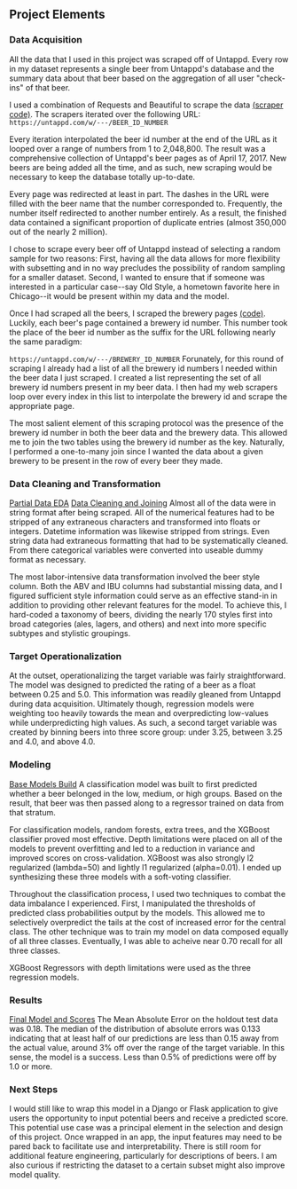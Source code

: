 ## Project Elements
### Data Acquisition
All the data that I used in this project was scraped off of Untappd. Every row in my dataset represents a single beer from Untappd's database and the summary data about that beer based on the aggregation of all user "check-ins" of that beer.

I used a combination of Requests and Beautiful to scrape the data [(scraper code)](https://github.com/spencer-zepelin/beer_machine/blob/master/untappd_scraper0.py). The scrapers iterated over the following URL:
```https://untappd.com/w/---/BEER_ID_NUMBER```

Every iteration interpolated the beer id number at the end of the URL as it looped over a range of numbers from 1 to 2,048,800. The result was a comprehensive collection of Untappd's beer pages as of April 17, 2017. New beers are being added all the time, and as such, new scraping would be necessary to keep the database totally up-to-date. 

Every page was redirected at least in part. The dashes in the URL were filled with the beer name that the number corresponded to. Frequently, the number itself redirected to another number entirely. As a result, the finished data contained a significant proportion of duplicate entries (almost 350,000 out of the nearly 2 million).

I chose to scrape every beer off of Untappd instead of selecting a random sample for two reasons: First, having all the data allows for more flexibility with subsetting and in no way precludes the possibility of random sampling for a smaller dataset. Second, I wanted to ensure that if someone was interested in a particular case--say Old Style, a hometown favorite here in Chicago--it would be present within my data and the model.

Once I had scraped all the beers, I scraped the brewery pages [(code)](https://github.com/spencer-zepelin/beer_machine/blob/master/untappd_brewery_scraper.py). Luckily, each beer's page contained a brewery id number. This number took the place of the beer id number as the suffix for the URL following nearly the same paradigm:

```https://untappd.com/w/---/BREWERY_ID_NUMBER```
Forunately, for this round of scraping I already had a list of all the brewery id numbers I needed within the beer data I just scraped. I created a list representing the set of all brewery id numbers present in my beer data. I then had my web scrapers loop over every index in this list to interpolate the brewery id and scrape the appropriate page.

The most salient element of this scraping protocol was the presence of the brewery id number in both the beer data and the brewery data. This allowed me to join the two tables using the brewery id number as the key. Naturally, I performed a one-to-many join since I wanted the data about a given brewery to be present in the row of every beer they made. 

### Data Cleaning and Transformation 
[Partial Data EDA](https://github.com/spencer-zepelin/beer_machine/blob/master/SZ-Capstone-Pt-2-Notebook.ipynb) [Data Cleaning and Joining](https://github.com/spencer-zepelin/beer_machine/blob/master/all_data_clean_n_join.ipynb)
Almost all of the data were in string format after being scraped. All of the numerical features had to be stripped of any extraneous characters and transformed into floats or integers. Datetime information was likewise stripped from strings. Even string data had extraneous formatting that had to be systematically cleaned. From there categorical variables were converted into useable dummy format as necessary. 

The most labor-intensive data transformation involved the beer style column. Both the ABV and IBU columns had substantial missing data, and I figured sufficient style information could serve as an effective stand-in in addition to providing other relevant features for the model. To achieve this, I hard-coded a taxonomy of beers, dividing the nearly 170 styles first into broad categories (ales, lagers, and others) and next into more specific subtypes and stylistic groupings.

### Target Operationalization 
At the outset, operationalizing the target variable was fairly straightforward. The model was designed to predicted the rating of a beer as a float between 0.25 and 5.0. This information was readily gleaned from Untappd during data acquisition. Ultimately though, regression models were weighting too heavily towards the mean and overpredicting low-values while underpredicting high values. As such, a second target variable was created by binning beers into three score group: under 3.25, between 3.25 and 4.0, and above 4.0. 

### Modeling
[Base Models Build](https://github.com/spencer-zepelin/beer_machine/blob/master/Modeling.ipynb)
A classification model was built to first predicted whether a beer belonged in the low, medium, or high groups. Based on the result, that beer was then passed along to a regressor trained on data from that stratum. 

For classification models, random forests, extra trees, and the XGBoost classifier proved most effective. Depth limitations were placed on all of the models to prevent overfitting and led to a reduction in variance and improved scores on cross-validation. XGBoost was also strongly l2 regularized (lambda=50) and lightly l1 regularized (alpha=0.01). I ended up synthesizing these three models with a soft-voting classifier. 

Throughout the classification process, I used two techniques to combat the data imbalance I experienced. First, I manipulated the thresholds of predicted class probabilities output by the models. This allowed me to selectively overpredict the tails at the cost of increased error for the central class. The other technique was to train my model on data composed equally of all three classes. Eventually, I was able to acheive near 0.70 recall for all three classes.

XGBoost Regressors with depth limitations were used as the three regression models. 

### Results
[Final Model and Scores](https://github.com/spencer-zepelin/beer_machine/blob/master/final_model.ipynb)
The Mean Absolute Error on the holdout test data was 0.18. The median of the distribution of absolute errors was 0.133 indicating that at least half of our predictions are less than 0.15 away from the actual value, around 3% off over the range of the target variable. In this sense, the model is a success. Less than 0.5% of predictions were off by 1.0 or more.

### Next Steps
I would still like to wrap this model in a Django or Flask application to give users the opportunity to input potential beers and receive a predicted score. This potential use case was a principal element in the selection and design of this project. Once wrapped in an app, the input features may need to be pared back to facilitate use and interpretability. There is still room for additional feature engineering, particularly for descriptions of beers. I am also curious if restricting the dataset to a certain subset might also improve model quality.
